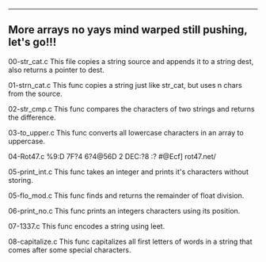 --------------------------------------------
More arrays no yays
mind warped
still pushing, let's go!!!
-------------------------------------------------
00-str_cat.c
This file copies a string source and appends it to a string dest, also returns a pointer to dest.

01-strn_cat.c
This func copies a string just like str_cat, but uses n chars from the source.

02-str_cmp.c
This func compares the characters of two strings and returns the difference.

03-to_upper.c
This func converts all lowercase characters in an array to uppercase.

04-Rot47.c
%9:D 7F?4 6?4@56D 2 DEC:?8 :? #@Ecf] rot47.net/

05-print_int.c
This func takes an integer and prints it's characters without storing.

05-flo_mod.c
This func finds and returns the remainder of float division.

06-print_no.c
This func prints an integers characters using its position.

07-1337.c
This func encodes a string using leet.

08-capitalize.c
This func capitalizes all first letters of words in a string that comes after some special characters.
